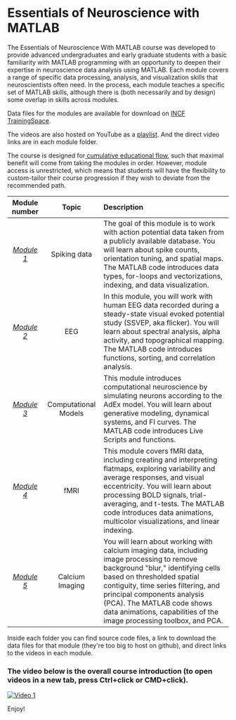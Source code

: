 # Essentials of Neuroscience with MATLAB

The Essentials of Neuroscience With MATLAB course was developed to provide advanced undergraduates and early graduate students with a basic familiarity with MATLAB programming with an opportunity to deepen their expertise in neuroscience data analysis using MATLAB. Each module covers a range of specific data processing, analysis, and visualization skills that neuroscientists often need. In the process, each module teaches a specific set of MATLAB skills, although there is (both necessarily and by design) some overlap in skills across modules.

Data files for the modules are available for download on [INCF TrainingSpace](https://training.incf.org/collection/essentials-neuroscience-matlab). 

The videos are also hosted on YouTube as a [playlist](https://www.youtube.com/watch?v=VnHeDXaCngg&list=PLn0OLiymPak1b2aYULx6hDVU7wSGEUJqw). And the direct video links are in each module folder.

The course is designed for[ cumulative educational flow]([url](https://training.incf.org/sites/default/files/2022-11/image%20%283%29.png)), such that maximal benefit will come from taking the modules in order. However, module access is unrestricted, which means that students will have the flexibility to custom-tailor their course progression if they wish to deviate from the recommended path.

| Module number | Topic | Description |
|     :---:     | :---: |    :---     |
| [*Module 1*](https://github.com/mikexcohen/EssentialsOfNeuroscienceWithMATLAB/tree/main/module1_spikes) | Spiking data | The goal of this module is to work with action potential data taken from a publicly available database. You will learn about spike counts, orientation tuning, and spatial maps. The MATLAB code introduces data types, for-loops and vectorizations, indexing, and data visualization. |
| [*Module 2*](https://github.com/mikexcohen/EssentialsOfNeuroscienceWithMATLAB/tree/main/module2_EEG) | EEG | In this module, you will work with human EEG data recorded during a steady-state visual evoked potential study (SSVEP, aka flicker). You will learn about spectral analysis, alpha activity, and topographical mapping. The MATLAB code introduces functions, sorting, and correlation analysis. |
| [*Module 3*](https://github.com/mikexcohen/EssentialsOfNeuroscienceWithMATLAB/tree/main/module3_modeling) | Computational Models | This module introduces computational neuroscience by simulating neurons according to the AdEx model. You will learn about generative modeling, dynamical systems, and FI curves. The MATLAB code introduces Live Scripts and functions. |
| [*Module 4*](https://github.com/mikexcohen/EssentialsOfNeuroscienceWithMATLAB/tree/main/module4_FMRI) | fMRI | This module covers fMRI data, including creating and interpreting flatmaps, exploring variability and average responses, and visual eccentricity. You will learn about processing BOLD signals, trial-averaging, and t-tests. The MATLAB code introduces data animations, multicolor visualizations, and linear indexing. |
| [*Module 5*](https://github.com/mikexcohen/EssentialsOfNeuroscienceWithMATLAB/tree/main/module5_CaImaging) | Calcium Imaging | You will learn about working with calcium imaging data, including image processing to remove background "blur," identifying cells based on thresholded spatial contiguity, time series filtering, and principal components analysis (PCA). The MATLAB code shows data animations, capabilities of the image processing toolbox, and PCA. |

Inside each folder you can find source code files, a link to download the data files for that module (they're too big to host on github), and direct links to the videos in each module.


### The video below is the overall course introduction (to open videos in a new tab, press Ctrl+click or CMD+click).
[![Video 1](https://img.youtube.com/vi/VnHeDXaCngg/hqdefault.jpg)](https://www.youtube.com/embed/VnHeDXaCngg)


Enjoy!

